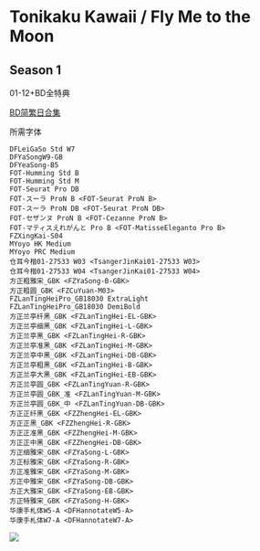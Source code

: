 # Tonikaku Kawaii / Fly Me to the Moon

## Season 1

01-12+BD全特典

[BD简繁日合集](https://github.com/Nekomoekissaten-SUB/Nekomoekissaten-Storage/releases/download/subtitles_pkg/Tonikawa_BD_JPCH.7z)

所需字体
```
DFLeiGaSo Std W7
DFYaSongW9-GB
DFYeaSong-B5
FOT-Humming Std B
FOT-Humming Std M
FOT-Seurat Pro DB
FOT-スーラ ProN B <FOT-Seurat ProN B>
FOT-スーラ ProN DB <FOT-Seurat ProN DB>
FOT-セザンヌ ProN B <FOT-Cezanne ProN B>
FOT-マティスえれがんと Pro B <FOT-MatisseEleganto Pro B>
FZXingKai-S04
MYoyo HK Medium
MYoyo PRC Medium
仓耳今楷01-27533 W03 <TsangerJinKai01-27533 W03>
仓耳今楷01-27533 W04 <TsangerJinKai01-27533 W04>
方正粗雅宋_GBK <FZYaSong-B-GBK>
方正粗圆_GBK <FZCuYuan-M03>
FZLanTingHeiPro_GB18030 ExtraLight
FZLanTingHeiPro_GB18030 DemiBold
方正兰亭纤黑_GBK <FZLanTingHei-EL-GBK>
方正兰亭细黑_GBK <FZLanTingHei-L-GBK>
方正兰亭黑_GBK <FZLanTingHei-R-GBK>
方正兰亭准黑_GBK <FZLanTingHei-M-GBK>
方正兰亭中黑_GBK <FZLanTingHei-DB-GBK>
方正兰亭粗黑_GBK <FZLanTingHei-B-GBK>
方正兰亭大黑_GBK <FZLanTingHei-EB-GBK>
方正兰亭圆_GBK <FZLanTingYuan-R-GBK>
方正兰亭圆_GBK_准 <FZLanTingYuan-M-GBK>
方正兰亭圆_GBK_中 <FZLanTingYuan-DB-GBK>
方正正纤黑_GBK <FZZhengHei-EL-GBK>
方正正黑_GBK <FZZhengHei-R-GBK>
方正正准黑_GBK <FZZhengHei-M-GBK>
方正正中黑_GBK <FZZhengHei-DB-GBK>
方正细雅宋_GBK <FZYaSong-L-GBK>
方正标雅宋_GBK <FZYaSong-R-GBK>
方正准雅宋_GBK <FZYaSong-M-GBK>
方正中雅宋_GBK <FZYaSong-DB-GBK>
方正大雅宋_GBK <FZYaSong-EB-GBK>
方正特雅宋_GBK <FZYaSong-H-GBK>
华康手札体W5-A <DFHannotateW5-A>
华康手札体W7-A <DFHannotateW7-A>
```

![](https://nekomoe.pages.dev/images/2020-10/tonikawa.jpg)
